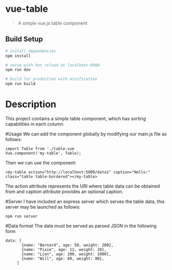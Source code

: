 # vue-table

> A simple vue.js table component

## Build Setup

``` bash
# install dependencies
npm install

# serve with hot reload at localhost:8080
npm run dev

# build for production with minification
npm run build
```

# Description
This project contains a simple table component, which has sorting capabilities in each column.

#Usage
We can add the component globally by modifying our main.js file as follows:

```
import Table from './table.vue
Vue.component('my-table', Table);
```

Then we can use the component:

`<my-table action="http://localhost:5000/data1" caption="Hello:" class="table table-bordered"></my-table>`

The action attribute represents the URI where table data can be obtained from and caption attribute provides an optional caption.

#Server
I have included an express server which serves the table data, this server may be launched as follows:

`npm run server`

#Data format
The data must be served as parsed JSON in the following form

```
data: [
       {name: "Bernard", age: 50, weight: 200},
       {name: "Pixie", age: 12, weight: 20},
       {name: "Lion", age: 200, weight: 1000},
       {name: "Will", age: 80, weight: 80},
     ]
```